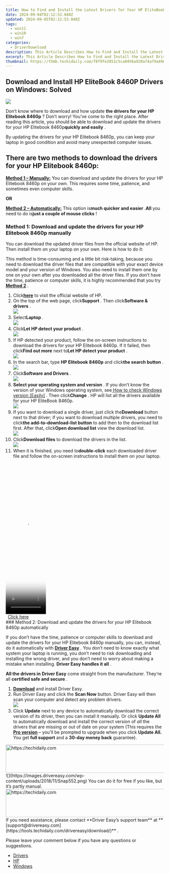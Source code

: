 ```yaml
---
title: How to Find and Install the Latest Drivers for Your HP EliteBook 8460P on a Windows PC [FIXED]
date: 2024-09-04T02:12:53.040Z
updated: 2024-09-05T02:12:53.040Z
tags:
  - win11
  - win10
  - win7
categories:
  - DriverDownload
description: This Article Describes How to Find and Install the Latest Drivers for Your HP EliteBook 8460P on a Windows PC [FIXED]
excerpt: This Article Describes How to Find and Install the Latest Drivers for Your HP EliteBook 8460P on a Windows PC [FIXED]
thumbnail: https://thmb.techidaily.com/f8f9fe2851c5ca0456a920a74a79a49663a6a127099a1b3f68447cbedf311d96.jpg
---
```


## Download and Install HP EliteBook 8460P Drivers on Windows: Solved

![](https://images.drivereasy.com/wp-content/uploads/2018/11/Snap535-300x262.png)

 Don’t know where to download and how update **the drivers for your HP Elitebook 8460p** ? Don’t worry! You’ve come to the right place. After reading this article, you should be able to download and update the drivers for your HP Elitebook 8460p**quickly and easily** .

 By updating the drivers for your HP Elitebook 8460p, you can keep your laptop in good condition and avoid many unexpected computer issues.

## **There are two methods to download the drivers for your HP Elitebook 8460p:**

[**Method 1 – Manually:**](https://tools.techidaily.com/drivereasy/download/) You can download and update the drivers for your HP Elitebook 8460p on your own. This requires some time, patience, and sometimes even computer skills.

**OR**

[**Method 2 – Automatically:**](https://tools.techidaily.com/drivereasy/download/) This option is**much quicker and easier** .**All** you need to do is**just a couple of mouse clicks** !

### Method 1: Download and update the drivers for your HP Elitebook 8460p manually

 You can download the updated driver files from the official website of HP. Then install them on your laptop on your own. Here is how to do it:

 This method is time-consuming and a little bit risk-taking, because you need to download the driver files that are compatible with your exact device model and your version of Windows. You also need to install them one by one on your own after you downloaded all the driver files. If you don’t have the time, patience or computer skills, it is highly recommended that you try **[Method 2](https://tools.techidaily.com/drivereasy/download/)**  .

1. Click[**here**](https://www8.hp.com/us/en/home.html) to visit the official website of HP.
2. On the top of the web page, click**Support** . Then click**Software & drivers** .  
![](https://images.drivereasy.com/wp-content/uploads/2018/11/Snap539.png)
3. Select**Laptop** .  
![](https://images.drivereasy.com/wp-content/uploads/2018/11/Snap543-1.png)
4. Click**Let HP detect your product** .  
![](https://images.drivereasy.com/wp-content/uploads/2018/11/Snap544.png)
5. If HP detected your product, follow the on-screen instructions to download the drivers for your HP Elitebook 8460p. If it failed, then click**Find out more** next to**Let HP detect your product** .  
![](https://images.drivereasy.com/wp-content/uploads/2018/11/Snap545-1.png)
6. In the search bar, type **HP Elitebook 8460p** and click**the search button** .  
![](https://images.drivereasy.com/wp-content/uploads/2018/11/Snap546.png)
7. Click**Software and Drivers** .  
![](https://images.drivereasy.com/wp-content/uploads/2018/11/Snap547-1.png)
8. **Select your operating system and version** . If you don’t know the version of your Windows operating system, see[ How to check Windows version \[Easily\]](https://tools.techidaily.com/drivereasy/download/) . Then click**Change** . HP will list all the drivers available for your HP EliteBook 8460p.  
![](https://images.drivereasy.com/wp-content/uploads/2018/11/Snap548.png)
9. If you want to download a single driver, just click the**Download** button next to that driver; if you want to download multiple drivers, you need to click**the add-to-download-list button** to add then to the download list first. After that, click**Open download list** view the download list.  
![](https://images.drivereasy.com/wp-content/uploads/2018/11/Snap549.png)
10. Click**Download files** to download the drivers in the list.  
![](https://images.drivereasy.com/wp-content/uploads/2018/11/Snap550.png)
11. When it is finished, you need to**double-click** each downloaded driver file and follow the on-screen instructions to install them on your laptop.

<!-- affiliate ads begin -->
<span id="1975562">
					<video width="128" height="480" style="cursor:pointer"
           poster="//a.impactradius-go.com/display-clicktoplayimage/1975562.png"
           onclick="if(!this.playClicked){this.play();this.setAttribute('controls',true);this.playClicked=true;}">
	   <source src="//a.impactradius-go.com/display-ad/22993-1975562">
	   <img src="//a.impactradius-go.com/display-clicktoplayimage/1975562.png" style="border: none; height: 100%; width: 100%; object-fit: contain">
	</video>
	<div style="width:80px;text-align:center"><a href="javascript:window.open(decodeURIComponent('https%3A%2F%2Fhomestyler.sjv.io%2Fc%2F5597632%2F1975562%2F22993'), '_blank');void(0);">Click here</a></div>
</span>
<img height="0" width="0" src="https://imp.pxf.io/i/5597632/1975562/22993" style="position:absolute;visibility:hidden;" border="0" />
<!-- affiliate ads end -->
### Method 2: Download and update the drivers for your HP Elitebook 8460p automatically

 If you don’t have the time, patience or computer skills to download and update the drivers for your HP Elitebook 8460p manually, you can, instead, do it automatically with **[Driver Easy](https://tools.techidaily.com/drivereasy/download/)**  .  You don’t need to know exactly what system your laptop is running, you don’t need to risk downloading and installing the wrong driver, and you don’t need to worry about making a mistake when installing. **Driver Easy handles it all** .

**All the drivers in** **Driver Easy** come straight from the manufacturer. They‘re all **certified safe and secure** .

1. **[Download](https://tools.techidaily.com/drivereasy/download/)**  and install Driver Easy.
2. Run Driver Easy and click the **Scan Now**  button. Driver Easy will then scan your computer and detect any problem drivers.  
![](https://images.drivereasy.com/wp-content/uploads/2018/11/Snap551.png)
3. Click **Update**  next to any device to automatically download the correct version of its driver, then you can install it manually. Or click **Update All**  to automatically download and install the correct version of _all_  the drivers that are missing or out of date on your system (This requires the **[Pro version](https://tools.techidaily.com/drivereasy/download/)**  – you’ll be prompted to upgrade when you click **Update All.** You get **full support**  and a **30-day money back**  guarantee).  
<!-- affiliate ads begin -->
<a href="https://appsumo.8odi.net/c/5597632/2068433/7443" target="_top" id="2068433">
  <img src="//a.impactradius-go.com/display-ad/7443-2068433" border="0" alt="https://techidaily.com" width="728" height="90"/>
</a>
<img height="0" width="0" src="https://appsumo.8odi.net/i/5597632/2068433/7443" style="position:absolute;visibility:hidden;" border="0" />
<!-- affiliate ads end -->
![](https://images.drivereasy.com/wp-content/uploads/2018/11/Snap552.png)  
 You can do it for free if you like, but it’s partly manual.  
<!-- affiliate ads begin -->
<a href="https://united.elfm.net/c/5597632/517826/4704" target="_top" id="517826">
  <img src="//a.impactradius-go.com/display-ad/4704-517826" border="0" alt="https://techidaily.com" width="728" height="90"/>
</a>
<img height="0" width="0" src="https://united.elfm.net/i/5597632/517826/4704" style="position:absolute;visibility:hidden;" border="0" />
<!-- affiliate ads end -->
 If you need assistance, please contact **Driver Easy’s support team** at **[support@drivereasy.com](https://tools.techidaily.com/drivereasy/download/)**  .

Please leave your comment below if you have any questions or suggestions.

* [Drivers](https://tools.techidaily.com/drivereasy/download/)
* [HP](https://tools.techidaily.com/drivereasy/download/)
* [Windows](https://tools.techidaily.com/drivereasy/download/)

<ins class="adsbygoogle"
     style="display:block"
     data-ad-format="autorelaxed"
     data-ad-client="ca-pub-7571918770474297"
     data-ad-slot="1223367746"></ins>



<ins class="adsbygoogle"
     style="display:block"
     data-ad-client="ca-pub-7571918770474297"
     data-ad-slot="8358498916"
     data-ad-format="auto"
     data-full-width-responsive="true"></ins>


